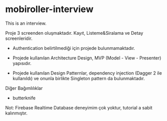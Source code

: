 # mobiroller-interview
This is an interview.


Proje 3 screenden oluşmaktadır. Kayıt, Listeme&Siralama ve Detay screenleridir.

* Authentication belirtilmediği için projede bulunmamaktadır.

* Projede kullanılan Architecture Design, MVP (Model - View - Presenter) yapısıdır.

* Projede kullanılan Design Patternlar, dependency injection (Dagger 2 ile kullanıldı) ve onunla birlikte Singleton pattern da bulunmaktadır. 

Diğer Bağımlılıklar

* butterknife

Not: Firebase Realtime Database deneyimim çok yoktur, tutorial a sabit kalınmıştır.
